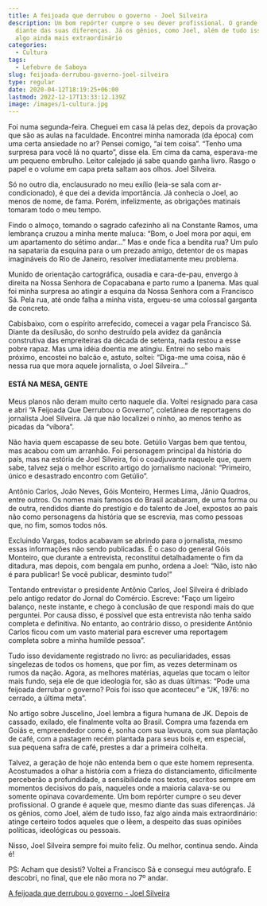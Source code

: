 ```yaml
---
title: A feijoada que derrubou o governo - Joel Silveira
description: Um bom repórter cumpre o seu dever profissional. O grande é aquele que, mesmo
  diante das suas diferenças. Já os gênios, como Joel, além de tudo isso, faz
  algo ainda mais extraordinário
categories:
  - Cultura
tags:
  - Lefebvre de Saboya
slug: feijoada-derrubou-governo-joel-silveira
type: regular
date: 2020-04-12T18:19:25+06:00
lastmod: 2022-12-17T13:33:12.139Z
image: /images/1-cultura.jpg
---
```


Foi numa segunda-feira. Cheguei em casa lá pelas dez, depois da provação que são as aulas na faculdade. Encontrei minha namorada (da época) com uma certa ansiedade no ar? Pensei comigo, “aí tem coisa”. “Tenho uma surpresa para você lá no quarto”, disse ela. Em cima da cama, esperava-me um pequeno embrulho. Leitor calejado já sabe quando ganha livro. Rasgo o papel e o volume em capa preta saltam aos olhos. Joel Silveira.  

Só no outro dia, enclausurado no meu exílio (leia-se sala com ar-condicionado), é que dei a devida importância. Já conhecia o Joel, ao menos de nome, de fama. Porém, infelizmente, as obrigações matinais tomaram todo o meu tempo.  

Findo o almoço, tomando o sagrado cafezinho ali na Constante Ramos, uma lembrança cruzou a minha mente maluca: “Bom, o Joel mora por aqui, em um apartamento do sétimo andar...” Mas e onde fica a bendita rua? Um pulo na sapataria da esquina para o um prezado amigo, detentor de os mapas imagináveis do Rio de Janeiro, resolver imediatamente meu problema.  

Munido de orientação cartográfica, ousadia e cara-de-pau, envergo à direita na Nossa Senhora de Copacabana e parto rumo a Ipanema. Mas qual foi minha surpresa ao atingir a esquina da Nossa Senhora com a Francisco Sá. Pela rua, até onde falha a minha vista, ergueu-se uma colossal garganta de concreto.  

Cabisbaixo, com o espírito arrefecido, comecei a vagar pela Francisco Sá. Diante da desilusão, do sonho destruído pela avidez da ganância construtiva das empreiteiras da década de setenta, nada restou a esse pobre rapaz. Mas uma idéia doentia me atingiu. Entrei no sebo mais próximo, encostei no balcão e, astuto, soltei: “Diga-me uma coisa, não é nessa rua que mora aquele jornalista, o Joel Silveira...”  

#### ESTÁ NA MESA, GENTE

Meus planos não deram muito certo naquele dia. Voltei resignado para casa e abri “A Feijoada Que Derrubou o Governo”, coletânea de reportagens do jornalista Joel Silveira. Já que não localizei o ninho, ao menos tenho as picadas da “víbora”.  

Não havia quem escapasse de seu bote. Getúlio Vargas bem que tentou, mas acabou com um arranhão. Foi personagem principal da história do país, mas na estória de Joel Silveira, foi o coadjuvante naquele que, quem sabe, talvez seja o melhor escrito artigo do jornalismo nacional: “Primeiro, único e desastrado encontro com Getúlio”.  

Antônio Carlos, João Neves, Góis Monteiro, Hermes Lima, Jânio Quadros, entre outros. Os nomes mais famosos do Brasil acabaram, de uma forma ou de outra, rendidos diante do prestígio e do talento de Joel, expostos ao país não como personagens da história que se escrevia, mas como pessoas que, no fim, somos todos nós.  

Excluindo Vargas, todos acabavam se abrindo para o jornalista, mesmo essas informações não sendo publicadas. É o caso do general Góis Monteiro, que durante a entrevista, reconstitui detalhadamente o fim da ditadura, mas depois, com bengala em punho, ordena a Joel: “Não, isto não é para publicar! Se você publicar, desminto tudo!”  

Tentando entrevistar o presidente Antônio Carlos, Joel Silveira é driblado pelo antigo redator do Jornal do Comércio. Escreve: “Faço um ligeiro balanço, neste instante, e chego à conclusão de que respondi mais do que perguntei. Por causa disso, é possível que esta entrevista não tenha saído completa e definitiva. No entanto, ao contrário disso, o presidente Antônio Carlos ficou com um vasto material para escrever uma reportagem completa sobre a minha humilde pessoa”.  

Tudo isso devidamente registrado no livro: as peculiaridades, essas singelezas de todos os homens, que por fim, as vezes determinam os rumos da nação. Agora, as melhores matérias, aquelas que tocam o leitor mais fundo, seja ele de que ideologia for, são as duas últimas: “Pode uma feijoada derrubar o governo? Pois foi isso que aconteceu” e “JK, 1976: no cerrado, a última meta”.  

No artigo sobre Juscelino, Joel lembra a figura humana de JK. Depois de cassado, exilado, ele finalmente volta ao Brasil. Compra uma fazenda em Goiás e, empreendedor como é, sonha com sua lavoura, com sua plantação de café, com a pastagem recém plantada para seus bois e, em especial, sua pequena safra de café, prestes a dar a primeira colheita.  

Talvez, a geração de hoje não entenda bem o que este homem representa. Acostumados a olhar a história com a frieza do distanciamento, dificilmente perceberão a profundidade, a sensibilidade nos textos, escritos sempre em momentos decisivos do país, naqueles onde a maioria calava-se ou somente opinava covardemente. Um bom repórter cumpre o seu dever profissional. O grande é aquele que, mesmo diante das suas diferenças. Já os gênios, como Joel, além de tudo isso, faz algo ainda mais extraordinário: atinge certeiro todos aqueles que o lêem, a despeito das suas opiniões políticas, ideológicas ou pessoais.  

Nisso, Joel Silveira sempre foi muito feliz. Ou melhor, continua sendo. Ainda é!  

PS: Acham que desisti? Voltei a Francisco Sá e consegui meu autógrafo. E descobri, no final, que ele não mora no 7º andar.  

[A feijoada que derrubou o governo - Joel Silveira](https://amzn.to/2waDZZ4)
